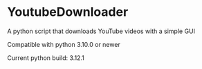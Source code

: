 # YoutubeDownloader
A python script that downloads YouTube videos with a simple GUI

Compatible with python 3.10.0 or newer

Current python build: 3.12.1
